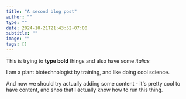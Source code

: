 ```yaml
---
title: "A second blog post"
author: ""
type: ""
date: 2024-10-21T21:43:52-07:00
subtitle: ""
image: ""
tags: []
---
```


This is trying to **type bold** things and also have some *italics*

I am a plant biotechnologist by training, and like doing cool science.


And now we should try actually adding some content - it's pretty cool to have content, and shos that I actually know how to run this thing.